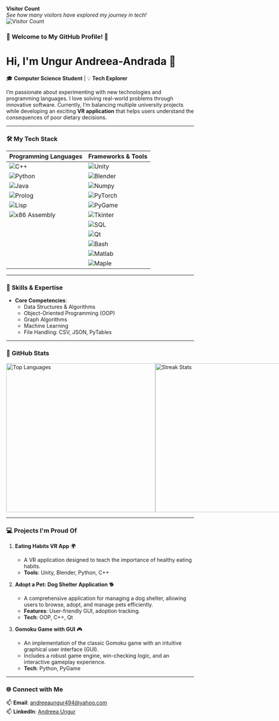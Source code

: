 **Visitor Count**  
*See how many visitors have explored my journey in tech!*  
![Visitor Count](https://profile-counter.glitch.me/Andreea410/count.svg)  

### 🚀 **Welcome to My GitHub Profile!** 🌟  

# Hi, I'm Ungur Andreea-Andrada 👋  

🎓 **Computer Science Student** | 💡 **Tech Explorer**  

I’m passionate about experimenting with new technologies and programming languages. I love solving real-world problems through innovative software. Currently, I’m balancing multiple university projects while developing an exciting **VR application** that helps users understand the consequences of poor dietary decisions.  

---  

### 🛠️ **My Tech Stack**  

| **Programming Languages**  | **Frameworks & Tools**  |
|----------------------------|-------------------------|
| ![C++](https://img.shields.io/badge/-C++-00599C?logo=cplusplus&logoColor=white)  | ![Unity](https://img.shields.io/badge/-Unity-000000?logo=unity&logoColor=white)  |
| ![Python](https://img.shields.io/badge/-Python-3776AB?logo=python&logoColor=white)  | ![Blender](https://img.shields.io/badge/-Blender-F5792A?logo=blender&logoColor=white)  |
| ![Java](https://img.shields.io/badge/-Java-007396?logo=java&logoColor=white)  | ![Numpy](https://img.shields.io/badge/-Numpy-013243?logo=numpy&logoColor=white)  |
| ![Prolog](https://img.shields.io/badge/-Prolog-red)  | ![PyTorch](https://img.shields.io/badge/-PyTorch-EE4C2C?logo=pytorch&logoColor=white)  |
| ![Lisp](https://img.shields.io/badge/-Lisp-lightgrey)  | ![PyGame](https://img.shields.io/badge/-PyGame-green)  |
| ![x86 Assembly](https://img.shields.io/badge/-x86%20Assembly-blue)  | ![Tkinter](https://img.shields.io/badge/-Tkinter-orange)  |
|                          | ![SQL](https://img.shields.io/badge/-SQL-4479A1?logo=postgresql&logoColor=white)  |
|                          | ![Qt](https://img.shields.io/badge/-Qt-41CD52?logo=qt&logoColor=white)  |
|                          | ![Bash](https://img.shields.io/badge/-Bash-4EAA25?logo=gnubash&logoColor=white)  |
|                          | ![Matlab](https://img.shields.io/badge/-Matlab-0076A8)  |
|                          | ![Maple](https://img.shields.io/badge/-Maple-red)  |  

---  

### 🧠 **Skills & Expertise**  

- **Core Competencies**:  
  - Data Structures & Algorithms  
  - Object-Oriented Programming (OOP)  
  - Graph Algorithms  
  - Machine Learning  
  - File Handling: CSV, JSON, PyTables  

---  

### 🚀 **GitHub Stats**  

<div style="display: flex; justify-content: space-between;">
  <div>
    <img src="https://github-readme-stats.vercel.app/api/top-langs/?username=Andreea410&layout=compact&theme=blueberry" alt="Top Languages" width="400">
  </div>
  <div>
    <img src="https://github-readme-streak-stats.herokuapp.com/?user=Andreea410&theme=tokyonight" alt="Streak Stats" width="400">
  </div>
</div>  

---  

### 💻 **Projects I'm Proud Of**  

1. **Eating Habits VR App** 🌍  
   - A VR application designed to teach the importance of healthy eating habits.  
   - **Tools**: Unity, Blender, Python, C++  

2. **Adopt a Pet: Dog Shelter Application** 🐕  
   - A comprehensive application for managing a dog shelter, allowing users to browse, adopt, and manage pets efficiently.  
   - **Features**: User-friendly GUI, adoption tracking.  
   - **Tech**: OOP, C++, Qt  

3. **Gomoku Game with GUI** 🎮  
   - An implementation of the classic Gomoku game with an intuitive graphical user interface (GUI).  
   - Includes a robust game engine, win-checking logic, and an interactive gameplay experience.  
   - **Tech**: Python, PyGame  

---  

### 🌐 **Connect with Me**  

📫 **Email**: andreeaungur494@yahoo.com  
📫 **LinkedIn**: [Andreea Ungur](https://www.linkedin.com/in/andreea-ungur-b45751306)  
